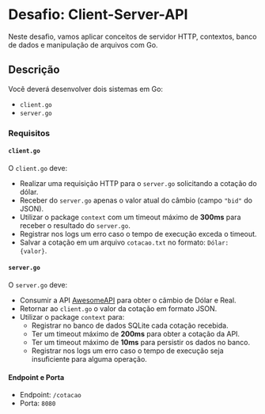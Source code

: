 # Desafio: Client-Server-API

Neste desafio, vamos aplicar conceitos de servidor HTTP, contextos, banco de dados e manipulação de arquivos com Go.

## Descrição

Você deverá desenvolver dois sistemas em Go:

- `client.go`
- `server.go`

### Requisitos

#### `client.go`

O `client.go` deve:

- Realizar uma requisição HTTP para o `server.go` solicitando a cotação do dólar.
- Receber do `server.go` apenas o valor atual do câmbio (campo `"bid"` do JSON).
- Utilizar o package `context` com um timeout máximo de **300ms** para receber o resultado do `server.go`.
- Registrar nos logs um erro caso o tempo de execução exceda o timeout.
- Salvar a cotação em um arquivo `cotacao.txt` no formato: `Dólar: {valor}`.

#### `server.go`

O `server.go` deve:

- Consumir a API [AwesomeAPI](https://economia.awesomeapi.com.br/json/last/USD-BRL) para obter o câmbio de Dólar e Real.
- Retornar ao `client.go` o valor da cotação em formato JSON.
- Utilizar o package `context` para:
  - Registrar no banco de dados SQLite cada cotação recebida.
  - Ter um timeout máximo de **200ms** para obter a cotação da API.
  - Ter um timeout máximo de **10ms** para persistir os dados no banco.
  - Registrar nos logs um erro caso o tempo de execução seja insuficiente para alguma operação.

#### Endpoint e Porta

- Endpoint: `/cotacao`
- Porta: `8080`
